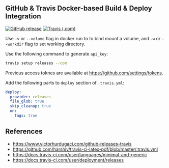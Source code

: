 GitHub & Travis Docker-based Build & Deploy Integration
---

[![GitHub release](https://img.shields.io/github/release/hadisfr/travis-test.svg?style=flat-square)](https://github.com/hadisfr/travis-test/releases/latest)
[![Travis (.com)](https://img.shields.io/travis/com/hadisfr/travis-test.svg?style=flat-square)](https://travis-ci.com/hadisfr/travis-test)

Use `-v` or `--volume` flag in docker run to to bind mount a volume,
and `-w` or `--workdir` flag to set working directory.

Use the following command to generate `api_key`:
```bash
travis setup releases --com
```
Previous access toknes are available at https://github.com/settings/tokens.

Add the following parts to `deploy` section of `.travis.yml`:
```yml
deploy:
  provider: releases
  file_glob: true
  skip_cleanup: true
  on:
    tags: true
```

## References

* https://www.victorhurdugaci.com/github-releases-travis
* https://github.com/harshjv/travis-ci-latex-pdf/blob/master/.travis.yml
* https://docs.travis-ci.com/user/languages/minimal-and-generic
* https://docs.travis-ci.com/user/deployment/releases
